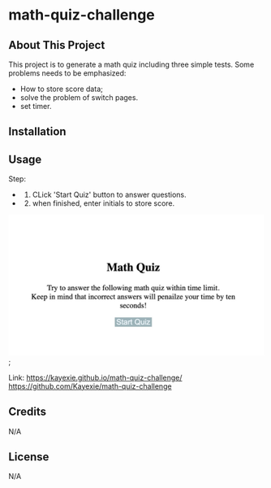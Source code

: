 # math-quiz-challenge


## About This Project
This project is to generate a math quiz including three simple tests.
Some problems needs to be emphasized:
  - How to store score data;
  - solve the problem of switch pages.
  - set timer.
      
## Installation


## Usage

Step:
  - 1. CLick 'Start Quiz' button to answer questions.
  - 2. when finished, enter initials to store score.

![Screenshot of the use image](development/image/mathquiz.png);

Link:
https://kayexie.github.io/math-quiz-challenge/
https://github.com/Kayexie/math-quiz-challenge


## Credits
N/A

## License
N/A